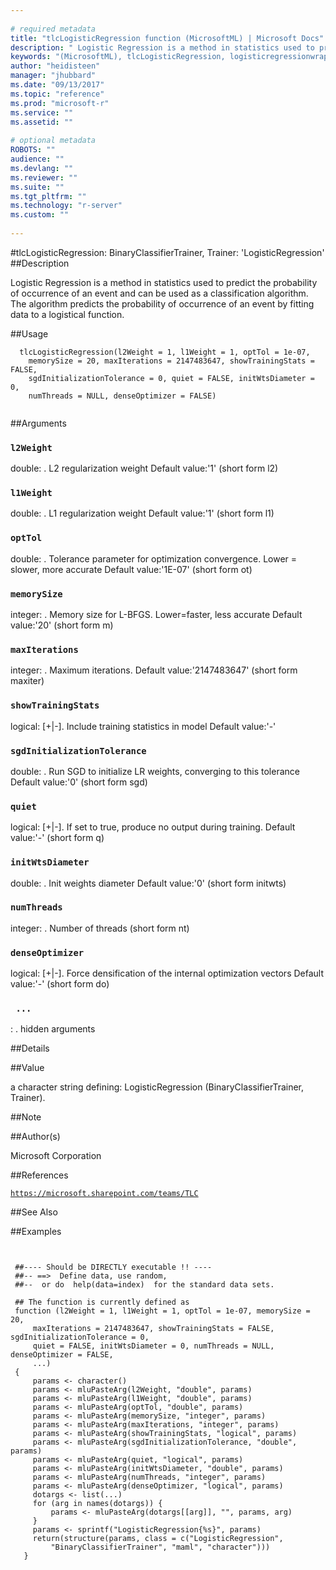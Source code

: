 ```yaml
--- 
 
# required metadata 
title: "tlcLogisticRegression function (MicrosoftML) | Microsoft Docs" 
description: " Logistic Regression is a method in statistics used to predict the probability of occurrence of an event and can be used as a classification algorithm. The algorithm predicts the probability of occurrence of an event by fitting data to a logistical function. " 
keywords: "(MicrosoftML), tlcLogisticRegression, logisticregressionwrapper, lr, BinaryClassifierTrainer, Trainer" 
author: "heidisteen" 
manager: "jhubbard" 
ms.date: "09/13/2017" 
ms.topic: "reference" 
ms.prod: "microsoft-r" 
ms.service: "" 
ms.assetid: "" 
 
# optional metadata 
ROBOTS: "" 
audience: "" 
ms.devlang: "" 
ms.reviewer: "" 
ms.suite: "" 
ms.tgt_pltfrm: "" 
ms.technology: "r-server" 
ms.custom: "" 
 
--- 
```

 
 
 
 
 
 
 #tlcLogisticRegression: BinaryClassifierTrainer, Trainer: 'LogisticRegression' 
 ##Description
 
Logistic Regression is a method in statistics used to predict the
probability of occurrence of an event and can be used as a classification
algorithm. The algorithm predicts the probability of occurrence of an event
by fitting data to a logistical function.
 
 
 ##Usage

```   
  tlcLogisticRegression(l2Weight = 1, l1Weight = 1, optTol = 1e-07,
    memorySize = 20, maxIterations = 2147483647, showTrainingStats = FALSE,
    sgdInitializationTolerance = 0, quiet = FALSE, initWtsDiameter = 0,
    numThreads = NULL, denseOptimizer = FALSE)
 
```
 
 ##Arguments

   
  
 ### `l2Weight`
 double: <float>. L2 regularization weight Default value:'1' (short form l2) 
  
  
  
 ### `l1Weight`
 double: <float>. L1 regularization weight Default value:'1' (short form l1) 
  
  
  
 ### `optTol`
 double: <float>. Tolerance parameter for optimization convergence. Lower = slower, more accurate Default value:'1E-07' (short form ot) 
  
  
  
 ### `memorySize`
 integer: <int>. Memory size for L-BFGS. Lower=faster, less accurate Default value:'20' (short form m) 
  
  
  
 ### `maxIterations`
 integer: <int>. Maximum iterations. Default value:'2147483647' (short form maxiter) 
  
  
  
 ### `showTrainingStats`
 logical: [+|-]. Include training statistics in model Default value:'-' 
  
  
  
 ### `sgdInitializationTolerance`
 double: <float>. Run SGD to initialize LR weights, converging to this tolerance Default value:'0' (short form sgd) 
  
  
  
 ### `quiet`
 logical: [+|-]. If set to true, produce no output during training. Default value:'-' (short form q) 
  
  
  
 ### `initWtsDiameter`
 double: <float>. Init weights diameter Default value:'0' (short form initwts) 
  
  
  
 ### `numThreads`
 integer: <int>. Number of threads (short form nt) 
  
  
  
 ### `denseOptimizer`
 logical: [+|-]. Force densification of the internal optimization vectors Default value:'-' (short form do) 
  
  
  
 ### ` ...`
 : . hidden arguments 
  
 
 
 ##Details
 

 
 
 ##Value
 
a character string defining: LogisticRegression
(BinaryClassifierTrainer, Trainer).
 
 ##Note
 

 
 
 ##Author(s)
 
Microsoft Corporation
 
 
 ##References
 
[`https://microsoft.sharepoint.com/teams/TLC`](https://microsoft.sharepoint.com/teams/TLC)

 
 
 ##See Also
 

   
 ##Examples

 ```
   
  
  ##---- Should be DIRECTLY executable !! ----
  ##-- ==>  Define data, use random,
  ##--	or do  help(data=index)  for the standard data sets.
  
  ## The function is currently defined as
  function (l2Weight = 1, l1Weight = 1, optTol = 1e-07, memorySize = 20, 
      maxIterations = 2147483647, showTrainingStats = FALSE, sgdInitializationTolerance = 0, 
      quiet = FALSE, initWtsDiameter = 0, numThreads = NULL, denseOptimizer = FALSE, 
      ...) 
  {
      params <- character()
      params <- mluPasteArg(l2Weight, "double", params)
      params <- mluPasteArg(l1Weight, "double", params)
      params <- mluPasteArg(optTol, "double", params)
      params <- mluPasteArg(memorySize, "integer", params)
      params <- mluPasteArg(maxIterations, "integer", params)
      params <- mluPasteArg(showTrainingStats, "logical", params)
      params <- mluPasteArg(sgdInitializationTolerance, "double", params)
      params <- mluPasteArg(quiet, "logical", params)
      params <- mluPasteArg(initWtsDiameter, "double", params)
      params <- mluPasteArg(numThreads, "integer", params)
      params <- mluPasteArg(denseOptimizer, "logical", params)
      dotargs <- list(...)
      for (arg in names(dotargs)) {
          params <- mluPasteArg(dotargs[[arg]], "", params, arg)
      }
      params <- sprintf("LogisticRegression{%s}", params)
      return(structure(params, class = c("LogisticRegression", 
          "BinaryClassifierTrainer", "maml", "character")))
    }
  
 
```
 
 
 
 
